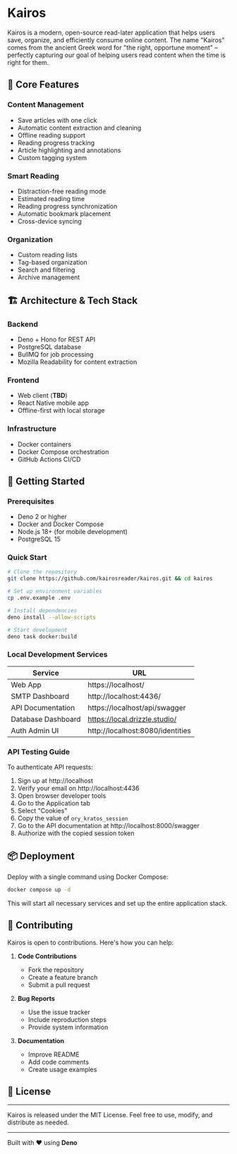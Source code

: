 # Kairos

Kairos is a modern, open-source read-later application that helps users save,
organize, and efficiently consume online content. The name "Kairos" comes from
the ancient Greek word for "the right, opportune moment" – perfectly capturing
our goal of helping users read content when the time is right for them.

## 🎯 Core Features

### Content Management

- Save articles with one click
- Automatic content extraction and cleaning
- Offline reading support
- Reading progress tracking
- Article highlighting and annotations
- Custom tagging system

### Smart Reading

- Distraction-free reading mode
- Estimated reading time
- Reading progress synchronization
- Automatic bookmark placement
- Cross-device syncing

### Organization

- Custom reading lists
- Tag-based organization
- Search and filtering
- Archive management

## 🏗 Architecture & Tech Stack

### Backend
- Deno + Hono for REST API
- PostgreSQL database
- BullMQ for job processing
- Mozilla Readability for content extraction

### Frontend
- Web client (**TBD**)
- React Native mobile app
- Offline-first with local storage

### Infrastructure
- Docker containers
- Docker Compose orchestration
- GitHub Actions CI/CD

## 🚀 Getting Started

### Prerequisites

- Deno 2 or higher
- Docker and Docker Compose
- Node.js 18+ (for mobile development)
- PostgreSQL 15

### Quick Start

```bash
# Clone the repository
git clone https://github.com/kairosreader/kairos.git && cd kairos

# Set up environment variables
cp .env.example .env

# Install dependencies
deno install --allow-scripts

# Start development
deno task docker:build
```

### Local Development Services

| Service | URL |
|---------|-----|
| Web App | https://localhost/ |
| SMTP Dashboard | http://localhost:4436/ |
| API Documentation | https://localhost/api/swagger |
| Database Dashboard | https://local.drizzle.studio/ |
| Auth Admin UI | http://localhost:8080/identities |

### API Testing Guide

To authenticate API requests:

1. Sign up at http://localhost
2. Verify your email on http://localhost:4436
3. Open browser developer tools
4. Go to the Application tab
5. Select "Cookies"
6. Copy the value of `ory_kratos_session`
7. Go to the API documentation at http://localhost:8000/swagger
8. Authorize with the copied session token

## 📦 Deployment

Deploy with a single command using Docker Compose:
```bash
docker compose up -d
```

This will start all necessary services and set up the entire application stack.

## 🤝 Contributing

Kairos is open to contributions. Here's how you can help:

1. **Code Contributions**
   - Fork the repository
   - Create a feature branch
   - Submit a pull request

2. **Bug Reports**
   - Use the issue tracker
   - Include reproduction steps
   - Provide system information

3. **Documentation**
   - Improve README
   - Add code comments
   - Create usage examples

## 📄 License

---

Kairos is released under the MIT License. Feel free to use, modify, and
distribute as needed.

---

Built with ❤️ using **Deno**
